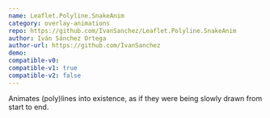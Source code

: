 ```yaml
---
name: Leaflet.Polyline.SnakeAnim
category: overlay-animations
repo: https://github.com/IvanSanchez/Leaflet.Polyline.SnakeAnim
author: Iván Sánchez Ortega
author-url: https://github.com/IvanSanchez
demo: 
compatible-v0:
compatible-v1: true
compatible-v2: false
---
```


Animates (poly)lines into existence, as if they were being slowly drawn from start to end.
